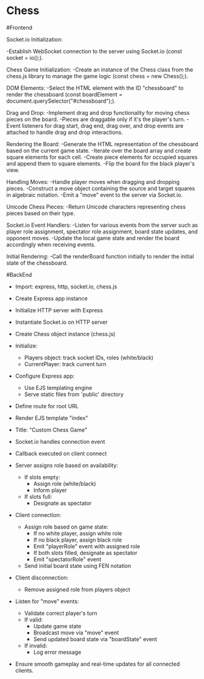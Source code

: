 # Chess
#Frontend


Socket.io Initialization:

-Establish WebSocket connection to the server using Socket.io (const socket = io();).

Chess Game Initialization:
-Create an instance of the Chess class from the chess.js library to manage the game logic (const chess = new Chess();).

DOM Elements:
-Select the HTML element with the ID "chessboard" to render the chessboard (const boardElement = document.querySelector("#chessboard");).

Drag and Drop:
-Implement drag and drop functionality for moving chess pieces on the board.
-Pieces are draggable only if it's the player's turn.
-Event listeners for drag start, drag end, drag over, and drop events are attached to handle drag and drop interactions.

Rendering the Board:
-Generate the HTML representation of the chessboard based on the current game state.
-Iterate over the board array and create square elements for each cell.
-Create piece elements for occupied squares and append them to square elements.
-Flip the board for the black player's view.

Handling Moves:
-Handle player moves when dragging and dropping pieces.
-Construct a move object containing the source and target squares in algebraic notation.
-Emit a "move" event to the server via Socket.io.

Unicode Chess Pieces:
-Return Unicode characters representing chess pieces based on their type.

Socket.io Event Handlers:
-Listen for various events from the server such as player role assignment, spectator role assignment, board state updates, and opponent moves.
-Update the local game state and render the board accordingly when receiving events.

Initial Rendering:
-Call the renderBoard function initially to render the initial state of the chessboard.



#BackEnd
- Import: express, http, socket.io, chess.js

- Create Express app instance
- Initialize HTTP server with Express
- Instantiate Socket.io on HTTP server

- Create Chess object instance (chess.js)

- Initialize:
    - Players object: track socket IDs, roles (white/black)
    - CurrentPlayer: track current turn

- Configure Express app:
    - Use EJS templating engine
    - Serve static files from 'public' directory

- Define route for root URL
- Render EJS template "index"
- Title: "Custom Chess Game"

- Socket.io handles connection event
- Callback executed on client connect
- Server assigns role based on availability:
    - If slots empty:
        - Assign role (white/black)
        - Inform player
    - If slots full:
        - Designate as spectator

- Client connection:
    - Assign role based on game state:
        - If no white player, assign white role
        - If no black player, assign black role
        - Emit "playerRole" event with assigned role
        - If both slots filled, designate as spectator
        - Emit "spectatorRole" event
    - Send initial board state using FEN notation

- Client disconnection:
    - Remove assigned role from players object

- Listen for "move" events:
    - Validate correct player's turn
    - If valid:
        - Update game state
        - Broadcast move via "move" event
        - Send updated board state via "boardState" event
    - If invalid:
        - Log error message

- Ensure smooth gameplay and real-time updates for all connected clients.

 
